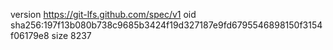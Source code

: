 version https://git-lfs.github.com/spec/v1
oid sha256:197f13b080b738c9685b3424f19d327187e9fd6795546898150f3154f06179e8
size 8237
